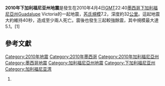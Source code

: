 **2010年下加利福尼亚州地震**是發生在2010年4月4日[GMT](https://zh.wikipedia.org/wiki/GMT "wikilink")22:40[墨西哥](../Page/墨西哥.md "wikilink")[下加利福尼亞州Guadalupe](../Page/下加利福尼亞州.md "wikilink")
Victoria的一起地震，[芮氏規模](https://zh.wikipedia.org/wiki/芮氏 "wikilink")7.2，深度約32[公里](../Page/公里.md "wikilink")。這起地震大約維持40秒，造成至少兩人死亡。震後也發生三起較強餘震，其中規模最大達5.1。\[1\]

## 參考文獻

[Category:2010年地震](https://zh.wikipedia.org/wiki/Category:2010年地震 "wikilink")
[Category:2010年墨西哥](https://zh.wikipedia.org/wiki/Category:2010年墨西哥 "wikilink")
[Category:2010年加利福尼亞州](https://zh.wikipedia.org/wiki/Category:2010年加利福尼亞州 "wikilink")
[Category:墨西哥地震](https://zh.wikipedia.org/wiki/Category:墨西哥地震 "wikilink")
[Category:加利福尼亞州地震](https://zh.wikipedia.org/wiki/Category:加利福尼亞州地震 "wikilink")
[Category:下加利福尼亚州](https://zh.wikipedia.org/wiki/Category:下加利福尼亚州 "wikilink")
[Category:加利福尼亚湾](https://zh.wikipedia.org/wiki/Category:加利福尼亚湾 "wikilink")

1.